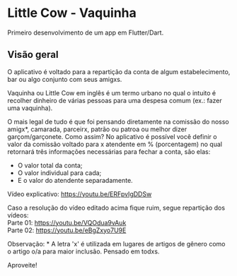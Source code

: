 # Little Cow - Vaquinha

Primeiro desenvolvimento de um app em Flutter/Dart.

## Visão geral

O aplicativo é voltado para a repartição da conta de algum estabelecimento, bar ou algo conjunto com seus amigxs. 

Vaquinha ou Little Cow em inglês é um termo urbano no qual o intuito é recolher dinheiro de várias pessoas para uma despesa comum (ex.: fazer uma vaquinha).

O mais legal de tudo é que foi pensando diretamente na comissão do nosso amigx*, camarada, parceirx, patrão ou patroa ou melhor dizer garçom/garçonete. Como assim?
No aplicativo é possível você definir o valor da comissão voltado para x atendente em % (porcentagem) no qual retornará três informações necessárias para fechar a conta, são elas:

- O valor total da conta; <br>
- O valor individual para cada; <br>
- E o valor do atendente separadamente. <br>
     
Vídeo explicativo: 
https://youtu.be/ERFpvIgDDSw

Caso a resolução do vídeo editado acima fique ruim, segue repartição dos vídeos:<br>
Parte 01: https://youtu.be/VQOdua9vAuk <br>
Parte 02: https://youtu.be/eBgZxyo7U9E <br>


Observação: * A letra 'x' é utilizada em lugares de artigos de gênero como o artigo o/a para maior inclusão. Pensado em todxs.

Aproveite! 
